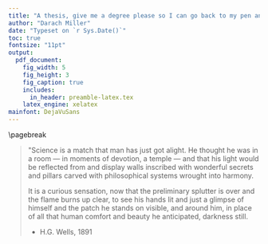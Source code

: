 ```yaml
---
title: "A thesis, give me a degree please so I can go back to my pen and just read about science"
author: "Darach Miller"
date: "Typeset on `r Sys.Date()`"
toc: true
fontsize: "11pt"
output:
  pdf_document:
    fig_width: 5
    fig_height: 3
    fig_caption: true
    includes:  
      in_header: preamble-latex.tex
    latex_engine: xelatex
mainfont: DejaVuSans
---
```


\pagebreak

<!--
Figures set up using the awesome answer here:
https://stackoverflow.com/a/33801326
-->


<!--
Thus begins the last leg of my journey, considered unenvieable by
the traveler, but what does they know?

Notes:

PolyA binding proteins
https://genomebiology.biomedcentral.com/articles/10.1186/gb-2003-4-7-223

Ph multi stress stability Canadell

Garcia Martinez 2004
Genomic Run-On Evaluates Transcription Rates for All Yeast Genes and Identifies Gene Regulatory Mechanisms
http://www.sciencedirect.com/science/article/pii/S1097276504003375

PAB1 Self-Association Precludes Its Binding to Poly(A), Thereby Accelerating CCR4 Deadenylation In Vivo
http://mcb.asm.org/content/27/17/6243.full

5'utr in gluc decay
http://onlinelibrary.wiley.com/doi/10.1002/yea.884/abstract

5' utr tln control
http://science.sciencemag.org/content/352/6292/1413.full

ph control
http://www.sciencedirect.com/science/article/pii/S0304416511000602

msn2/4 control
https://elifesciences.org/articles/29938

idrs 
https://www.biorxiv.org/content/early/2017/06/12/147561

gparclip
https://genomebiology.biomedcentral.com/articles/10.1186/gb-2013-14-2-r13

rbp regulation review handshakes fist fights
https://www.frontiersin.org/articles/10.3389/fmolb.2017.00067/full

lee 2011
http://msb.embopress.org/content/7/1/514



-->

> "Science is a match that man has just got alight. He thought he 
> was in a room &#8212; in moments of devotion, a temple &#8212; and 
> that his light would be reflected from and display walls inscribed 
> with wonderful secrets and pillars carved with philosophical 
> systems wrought into harmony. 
> 
> It is a curious sensation, now that the preliminary splutter is 
> over and the flame burns up clear, to see his hands lit and just 
> a glimpse of himself and the patch he stands on visible, and 
> around him, in place of all that human comfort and beauty he 
> anticipated, darkness still.
>
> - H.G. Wells, 1891


